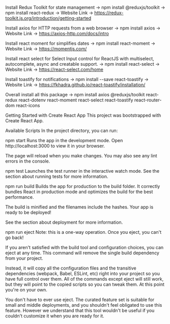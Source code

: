 Install Redux Toolkit for state management
→ npm install @reduxjs/toolkit
→ npm install react-redux
→ Website Link -> https://redux-toolkit.js.org/introduction/getting-started

Install axios for HTTP requests from a web browser
→ npm install axios
→ Website Link -> https://axios-http.com/docs/intro

Install react moment for simplifies dates
→ npm install react-moment
→ Website Link -> https://momentjs.com/

Install react select for Select Input control for ReactJS with multiselect, autocomplete, async and creatable support.
→ npm install react-select
→ Website Link -> https://react-select.com/home

Install toastify for notifications
→ npm install --save react-toastify
→ Website Link -> https://fkhadra.github.io/react-toastify/installation/

Overall install all this package
→ npm install axios @reduxjs/toolkit react-redux react-dotenv react-moment react-select react-toastify react-router-dom react-icons

Getting Started with Create React App
This project was bootstrapped with Create React App.

Available Scripts
In the project directory, you can run:

npm start
Runs the app in the development mode.
Open http://localhost:3000 to view it in your browser.

The page will reload when you make changes.
You may also see any lint errors in the console.

npm test
Launches the test runner in the interactive watch mode.
See the section about running tests for more information.

npm run build
Builds the app for production to the build folder.
It correctly bundles React in production mode and optimizes the build for the best performance.

The build is minified and the filenames include the hashes.
Your app is ready to be deployed!

See the section about deployment for more information.

npm run eject
Note: this is a one-way operation. Once you eject, you can't go back!

If you aren't satisfied with the build tool and configuration choices, you can eject at any time. This command will remove the single build dependency from your project.

Instead, it will copy all the configuration files and the transitive dependencies (webpack, Babel, ESLint, etc) right into your project so you have full control over them. All of the commands except eject will still work, but they will point to the copied scripts so you can tweak them. At this point you're on your own.

You don't have to ever use eject. The curated feature set is suitable for small and middle deployments, and you shouldn't feel obligated to use this feature. However we understand that this tool wouldn't be useful if you couldn't customize it when you are ready for it.

